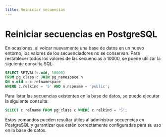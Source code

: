 ```yaml
---
title: Reiniciar secuencias
---
```



# Reiniciar secuencias en PostgreSQL

En ocasiones, al volcar nuevamente una base de datos en un nuevo entorno, los valores de los secuenciadores no se conservan. Para restablecer todos los valores de las secuencias a 10000, se puede utilizar la siguiente consulta SQL:

```sql
SELECT SETVAL(c.oid, 10000)
FROM pg_class c JOIN pg_namespace n 
ON n.oid = c.relnamespace 
WHERE c.relkind = 'S' AND n.nspname = 'public';
```

Para listar las secuencias existentes en la base de datos, se puede ejecutar la siguiente consulta:

```sql
SELECT c.relname FROM pg_class c WHERE c.relkind = 'S';
```

Estos comandos pueden resultar útiles al administrar secuencias en PostgreSQL y garantizar que estén correctamente configuradas para su uso en la base de datos.
